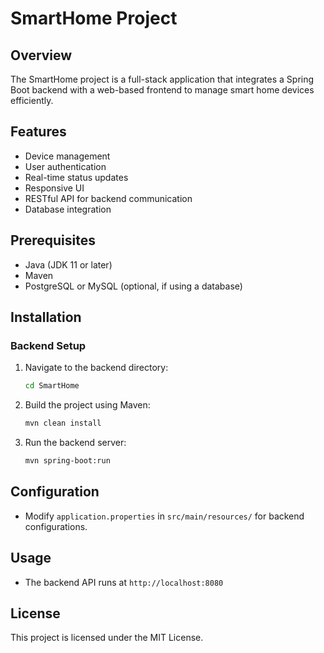 # SmartHome Project

## Overview
The SmartHome project is a full-stack application that integrates a Spring Boot backend with a web-based frontend to manage smart home devices efficiently.

## Features
- Device management
- User authentication
- Real-time status updates
- Responsive UI
- RESTful API for backend communication
- Database integration

## Prerequisites
- Java (JDK 11 or later)
- Maven
- PostgreSQL or MySQL (optional, if using a database)

## Installation
### Backend Setup
1. Navigate to the backend directory:
   ```sh
   cd SmartHome
   ```
2. Build the project using Maven:
   ```sh
   mvn clean install
   ```
3. Run the backend server:
   ```sh
   mvn spring-boot:run
   ```

## Configuration
- Modify `application.properties` in `src/main/resources/` for backend configurations.

## Usage
- The backend API runs at `http://localhost:8080`

## License
This project is licensed under the MIT License.

